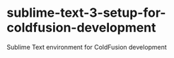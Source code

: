 sublime-text-3-setup-for-coldfusion-development
===============================================

Sublime Text environment for ColdFusion development
